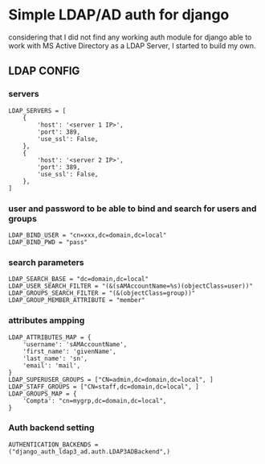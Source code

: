 # Simple LDAP/AD auth for django

considering that I did not find any working auth module for django able to work with MS Active Directory as a LDAP Server,
I started to build my own.

## LDAP CONFIG
### servers

    LDAP_SERVERS = [
        {
            'host': '<server 1 IP>',
            'port': 389,
            'use_ssl': False,
        },
        {
            'host': '<server 2 IP>',
            'port': 389,
            'use_ssl': False,
        },
    ]

### user and password to be able to bind and search for users and groups

    LDAP_BIND_USER = "cn=xxx,dc=domain,dc=local"
    LDAP_BIND_PWD = "pass"

### search parameters

    LDAP_SEARCH_BASE = "dc=domain,dc=local"
    LDAP_USER_SEARCH_FILTER = "(&(sAMAccountName=%s)(objectClass=user))"
    LDAP_GROUPS_SEARCH_FILTER = "(&(objectClass=group))"
    LDAP_GROUP_MEMBER_ATTRIBUTE = "member"

### attributes ampping

    LDAP_ATTRIBUTES_MAP = {
        'username': 'sAMAccountName',
        'first_name': 'givenName',
        'last_name': 'sn',
        'email': 'mail',
    }
    LDAP_SUPERUSER_GROUPS = ["CN=admin,dc=domain,dc=local", ]
    LDAP_STAFF_GROUPS = ["CN=staff,dc=domain,dc=local", ]
    LDAP_GROUPS_MAP = {
        'Compta': "cn=mygrp,dc=domain,dc=local",
    }

### Auth backend setting

    AUTHENTICATION_BACKENDS = ("django_auth_ldap3_ad.auth.LDAP3ADBackend",)
